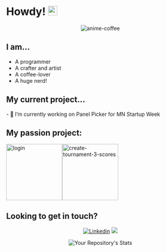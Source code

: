 <h1> Howdy! <img src="https://media.giphy.com/media/hvRJCLFzcasrR4ia7z/giphy.gif" width="25px"> </h1>

<div align="center">
  
  ![anime-coffee](https://user-images.githubusercontent.com/53263769/139712086-081ac75c-8439-4876-b100-1ad34c29689e.gif)
</div>

  <h2>I am...</h2>
<ul>
  <li> A programmer </li>
  <li> A crafter and artist </li>
  <li> A coffee-lover </li>
  <li> A huge nerd! </li>
</ul>
  
  <h2>My current project...</h2>
  - 🔭 I’m currently working on Panel Picker for MN Startup Week

  <h2>My passion project:</h2>
  
<img width="150" alt="login" src="https://user-images.githubusercontent.com/53263769/139718227-b2d71538-73ed-4ee6-9698-cc3f9ee9c9d8.png"><img width="150" alt="create-tournament-3-scores" src="https://user-images.githubusercontent.com/53263769/139718250-762ecf00-b554-4e4c-844e-7acde453a377.png">


    
  <h2>Looking to get in touch?</h2>
<div align="center">


[![Linkedin](https://img.shields.io/badge/LinkedIn-0077B5?style=for-the-badge&logo=linkedin&logoColor=white)](https://www.linkedin.com/in/jessica-a-buckwalter/)
<a href="mailto:jessica.a.buckwalter@gmail.com"><img src="https://img.shields.io/badge/Gmail-D14836?style=for-the-badge&logo=gmail&logoColor=white"></a>

![Your Repository's Stats](https://github-readme-stats.vercel.app/api?username=Hopper2021&show_icons=true)
</div>
<!--
**Hopper2021/Hopper2021** is a ✨ _special_ ✨ repository because its `README.md` (this file) appears on your GitHub profile.

Here are some ideas to get you started:

- 🔭 I’m currently working on ...
- 🌱 I’m currently learning ...
- 👯 I’m looking to collaborate on ...
- 🤔 I’m looking for help with ...
- 💬 Ask me about ...
- 📫 How to reach me: ...
- 😄 Pronouns: ...
- ⚡ Fun fact: ...
-->
